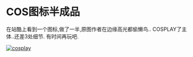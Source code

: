 # COS图标半成品

在站酷上看到一个图标,做了一半,原图作者在边缘高光都偷懒鸟.. COSPLAY了主体..还差3处细节. 有时间再玩吧. 

[![cosplay](https://attachment.soulteary.com/2012/03/17/cosplay.png "cosplay")](https://attachment.soulteary.com/2012/03/17/cosplay.png)

